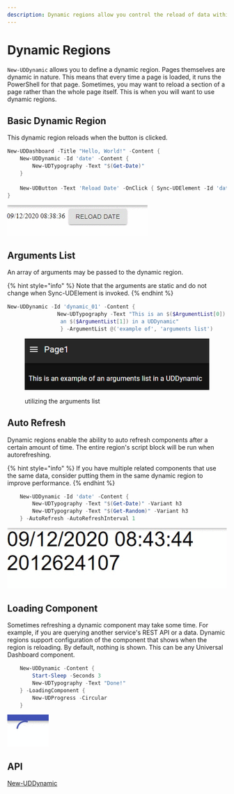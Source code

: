 ```yaml
---
description: Dynamic regions allow you control the reload of data within the region.
---
```


# Dynamic Regions

`New-UDDynamic` allows you to define a dynamic region. Pages themselves are dynamic in nature. This means that every time a page is loaded, it runs the PowerShell for that page. Sometimes, you may want to reload a section of a page rather than the whole page itself. This is when you will want to use dynamic regions.

## Basic Dynamic Region

This dynamic region reloads when the button is clicked.

```powershell
New-UDDashboard -Title "Hello, World!" -Content {
    New-UDDynamic -Id 'date' -Content {
        New-UDTypography -Text "$(Get-Date)"
    }

    New-UDButton -Text 'Reload Date' -OnClick { Sync-UDElement -Id 'date' }
}
```

![Reload on button click](../../../.gitbook/assets/NzJtyYOL54.gif)

## Arguments List

An array of arguments may be passed to the dynamic region.

{% hint style="info" %}
Note that the arguments are static and do not change when Sync-UDElement is invoked.
{% endhint %}

```powershell
New-UDDynamic -Id 'dynamic_01' -Content {
                New-UDTypography -Text "This is an $($ArgumentList[0])
                 an $($ArgumentList[1]) in a UDDynamic"
                 } -ArgumentList @('example of', 'arguments list') 
```

<figure><img src="../../../.gitbook/assets/20221208a.png" alt=""><figcaption><p>utilizing the arguments list</p></figcaption></figure>

## Auto Refresh

Dynamic regions enable the ability to auto refresh components after a certain amount of time. The entire region's script block will be run when autorefreshing.

{% hint style="info" %}
If you have multiple related components that use the same data, consider putting them in the same dynamic region to improve performance.
{% endhint %}

```powershell
    New-UDDynamic -Id 'date' -Content {
        New-UDTypography -Text "$(Get-Date)" -Variant h3
        New-UDTypography -Text "$(Get-Random)" -Variant h3
    } -AutoRefresh -AutoRefreshInterval 1
```

![Auto refresh dynamic region](../../../.gitbook/assets/jFrntpLfW0.gif)

## Loading Component

Sometimes refreshing a dynamic component may take some time. For example, if you are querying another service's REST API or a data. Dynamic regions support configuration of the component that shows when the region is reloading. By default, nothing is shown. This can be any Universal Dashboard component.

```powershell
    New-UDDynamic -Content {
        Start-Sleep -Seconds 3
        New-UDTypography -Text "Done!"
    } -LoadingComponent {
        New-UDProgress -Circular
    }
```

![Loading component for dynamic region](../../../.gitbook/assets/Vwly75oKA9.gif)

## API

[New-UDDynamic](https://github.com/ironmansoftware/universal-docs/blob/master/cmdlets/New-UDDynamic.txt)
